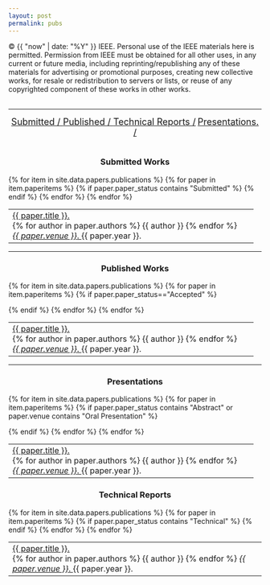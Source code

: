 ```yaml
---
layout: post
permalink: pubs
---
```



© {{ "now" | date: "%Y" }} IEEE.  Personal use of the IEEE materials here is permitted.  Permission from IEEE must be obtained for all other uses, in any current or future media, including reprinting/republishing any of these materials for advertising or promotional purposes, creating new collective works, for resale or redistribution to servers or lists, or reuse of any copyrighted component of these works in other works. <br><br>


<table class="table table-hover" >

<hr>

<center>
<a href="#submits"><font size="4">Submitted / </font></a>
<!-- <a href="#unpubs"><font size="4">Preprints / </font></a> -->
<!-- <a href="#revs"><font size="4">Under Revision / </font></a> -->
<a href="#pubs"><font size="4"> Published / </font></a>
<a href="#reps"><font size="4">Technical Reports /</font></a>
<a href="#abstracts"><font size="4">Presentations. / </font></a>
</center>

<a name="submits"></a>
<table  class="table table-hover" >
<center><h3><b>Submitted Works</b></h3></center>
		{% for item in site.data.papers.publications %}
	    	{% for paper in item.paperitems %}
          	{% if paper.paper_status contains "Submitted" %}
		        	<tr>
		          		<td width="95%" align="left"><a href="{{ paper.location }}" 	target="blank">{{  paper.title  }}.</a><br>
		          			{% for author in paper.authors %}
		          				{{ author  }}
		          			{% endfor %}<br>
		      				<a href="{{ paper.venue_web }}" target="blank"><i>{{ paper.venue }}</i>.  </a> {{ paper.year }}.<br>
			      		</td>
		      		</tr>
	      	{% endif %}
    	{% endfor %}
  	{% endfor %}
</table>

<!-- <hr>
<a name="unpubs"></a>
<table  class="table table-hover" >
  	<center><h3><b><a href="https://en.wikipedia.org/wiki/Working_paper">Preprints/Evolving Drafts</a></b></h3></center>
{% for item in site.data.papers.publications %}
  	{% for paper in item.paperitems %}
	          	{% if paper.paper_status contains "Manuscript" %}
		        	<tr>
		          		<td width="95%" align="left"><a href="{{ paper.location }}" 	target="blank">{{  paper.title  }}.</a><br>
		          			{% for author in paper.authors %}
		          				{{ author  }}
		          			{% endfor %}
			      		</td>
		      		</tr>
		      	{% endif %}
	    	{% endfor %}
	  	{% endfor %}
</table> -->

<hr>
<a name="pubs"></a>
<table  class="table table-hover" >
<center><h3><b>Published Works</b></h3></center>

{% for item in site.data.papers.publications %}
	{% for paper in item.paperitems %}
      	{% if paper.paper_status=="Accepted" %}
        	<tr>
          		<td width="95%" align="left"><a href="{{ paper.location }}" 	target="blank">{{  paper.title  }}.</a><br>
          			{% for author in paper.authors %}
          				{{ author  }}
          			{% endfor %}<br>
      				<a href="{{ paper.venue_web }}" target="blank"><i>{{ paper.venue }}</i>.  </a> {{ paper.year }}.<br>
	      		</td>
      		</tr>
      	{% endif %}
	{% endfor %}
	{% endfor %} 	
</table>



<hr>
<a name="abstracts"></a>
<table  class="table table-hover" >
<center><h3><b>Presentations</b></h3></center>

{% for item in site.data.papers.publications %}
	{% for paper in item.paperitems %}
      	{% if paper.paper_status contains "Abstract"  or paper.venue contains "Oral Presentation" %}
        	<tr>
          		<td width="95%" align="left"><a href="{{ paper.location }}" 	target="blank">{{  paper.title  }}.</a><br>
          			{% for author in paper.authors %}
          				{{ author  }}
          			{% endfor %}<br>
      				<a href="{{ paper.venue_web }}" target="blank"><i>{{ paper.venue }}</i>.  </a> {{ paper.year }}.<br>
	      		</td>
      		</tr>
      	{% endif %}
	{% endfor %}
	{% endfor %} 	
</table>

<a name="revs"></a>
<!-- <table  class="table table-hover" >
<center><h3><b>Revision for Final Decision</b></h3></center>
		{% for item in site.data.papers.publications %}
	    	{% for paper in item.paperitems %}
          	{% if paper.paper_status contains "Revision" %}
		        	<tr>
		          		<td width="95%" align="left"><a href="{{ paper.location }}" 	target="blank">{{  paper.title  }}.</a><br>
		          			{% for author in paper.authors %}
		          				{{ author  }}
		          			{% endfor %}<br>
		      				<a href="{{ paper.venue_web }}" target="blank"><i>{{ paper.venue }}</i>.  </a> {{ paper.year }}.<br>
			      		</td>
		      		</tr>
	      	{% endif %}
    	{% endfor %}
  	{% endfor %}
</table> -->

<a name="reps"></a>
<table  class="table table-hover" >
  	<center><h3><b>Technical Reports</b></h3></center>
		{% for item in site.data.papers.publications %}
	    	{% for paper in item.paperitems %}
	          	{% if paper.paper_status contains "Technical" %}
		        	<tr>
		          		<td width="95%" align="left"><a href="{{ paper.location }}" 	target="blank">{{  paper.title  }}.</a><br>
		          			{% for author in paper.authors %}
		          				{{ author  }}
		          			{% endfor %}
		      				<a href="{{ paper.venue_web }}" target="blank"><i>{{ paper.venue }}</i>.  </a> {{ paper.year }}.
			      		</td>
		      		</tr>
		      	{% endif %}
	    	{% endfor %}
	  	{% endfor %}
</table>

